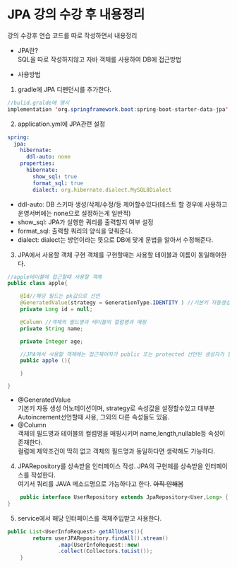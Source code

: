 # JPA 강의 수강 후 내용정리
강의 수강후 연습 코드를 따로 작성하면서 내용정리

- JPA란?  
SQL을 따로 작성하지않고 자바 객체를 사용하여 DB에 접근방법

- 사용방법

1. gradle에 JPA 디펜던시를 추가한다.
```JAVA
//bulid.gralde에 명시
implementation 'org.springframework.boot:spring-boot-starter-data-jpa'
```

2. application.yml에 JPA관련 설정
```yml
spring:
  jpa:
    hibernate:
      ddl-auto: none
    properties:
      hibernate:
        show_sql: true
        format_sql: true
        dialect: org.hibernate.dialect.MySQL8Dialect 

```
- ddl-auto: DB 스키마 생성/삭제/수정/등 제어할수있다(테스트 할 경우에 사용하고 운영서버에는 none으로 설정하는게 일반적)
- show_sql: JPA가 실행한 쿼리를 출력할지 여부 설정 
- format_sql: 출력할 쿼리의 양식을 맞춰준다.
- dialect: dialect는 방언이라는 뜻으로 DB에 맞게 문법을 알아서 수정해준다.

3. JPA에서 사용할 객체 구현
객체를 구현할때는 사용할 테이블과 이름이 동일해야한다. 

```JAVA
//apple테이블에 접근할때 사용할 객체
public class apple{

    @Id//해당 필드는 pk값으로 선언
    @GeneratedValue(strategy = GenerationType.IDENTITY ) //기본키 자동생성
    private Long id = null;

    @Column //객체의 필드명과 테이블의 컬럼명과 매핑
    private String name;

    private Integer age;

    //JPA에서 사용할 객체에는 접근제어자가 public 또는 protected 선언된 생성자가 필수적으로 필요하다.
    public apple (){

    }

}
```
- @GeneratedValue  
기본키 자동 생성 어노테이션이며, strategy로 속성값을 설정할수있고 대부분 Autoincrement선언할때 사용, 그외의 다른 속성들도 있음.
- @Column  
객체의 필드명과 테이블의 컬럼명을 매핑시키며 name,length,nullable등 속성이 존재한다.  
컬럼에 제약조건이 딱히 없고 객체의 필드명과 동일하다면 생략해도 가능하다.

4. JPARepository를 상속받을 인터페이스 작성.
JPA의 구현체를 상속받을 인터페이스를 작성한다.  
여기서 쿼리를 JAVA 메소드명으로 가능하다고 한다. ~~아직 안해봄~~
```JAVA
    public interface UserRepository extends JpaRepository<User,Long> {
}
```

5. service에서 해당 인터페이스를 객체주입받고 사용한다.
```JAVA
public List<UserInfoRequest> getAllUsers(){
        return userJPARepository.findAll().stream()
                .map(UserInfoRequest::new)
                .collect(Collectors.toList());
    }
```